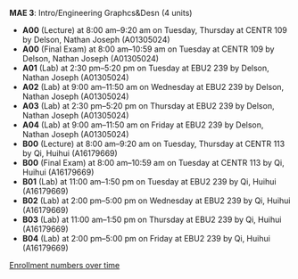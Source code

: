 **MAE 3**: Intro/Engineering Graphcs&Desn (4 units)

- **A00** (Lecture) at 8:00 am–9:20 am on Tuesday, Thursday at CENTR 109 by Delson, Nathan Joseph (A01305024)
- **A00** (Final Exam) at 8:00 am–10:59 am on Tuesday at CENTR 109 by Delson, Nathan Joseph (A01305024)
- **A01** (Lab) at 2:30 pm–5:20 pm on Tuesday at EBU2 239 by Delson, Nathan Joseph (A01305024)
- **A02** (Lab) at 9:00 am–11:50 am on Wednesday at EBU2 239 by Delson, Nathan Joseph (A01305024)
- **A03** (Lab) at 2:30 pm–5:20 pm on Thursday at EBU2 239 by Delson, Nathan Joseph (A01305024)
- **A04** (Lab) at 9:00 am–11:50 am on Friday at EBU2 239 by Delson, Nathan Joseph (A01305024)
- **B00** (Lecture) at 8:00 am–9:20 am on Tuesday, Thursday at CENTR 113 by Qi, Huihui (A16179669)
- **B00** (Final Exam) at 8:00 am–10:59 am on Tuesday at CENTR 113 by Qi, Huihui (A16179669)
- **B01** (Lab) at 11:00 am–1:50 pm on Tuesday at EBU2 239 by Qi, Huihui (A16179669)
- **B02** (Lab) at 2:00 pm–5:00 pm on Wednesday at EBU2 239 by Qi, Huihui (A16179669)
- **B03** (Lab) at 11:00 am–1:50 pm on Thursday at EBU2 239 by Qi, Huihui (A16179669)
- **B04** (Lab) at 2:00 pm–5:00 pm on Friday at EBU2 239 by Qi, Huihui (A16179669)

[Enrollment numbers over time](./MAE3.tsv)
